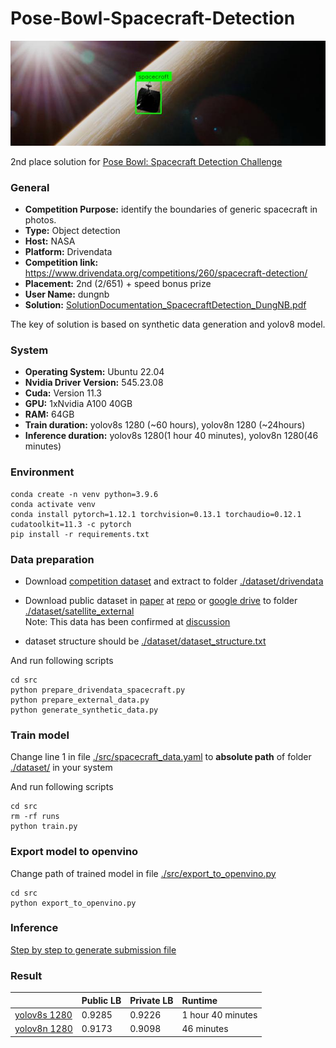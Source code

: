 # Pose-Bowl-Spacecraft-Detection

![Alt text](./images/nasa-spacecraft-header.jpg?raw=true "Optional Title")

2nd place solution for [Pose Bowl: Spacecraft Detection Challenge](https://www.drivendata.org/competitions/260/spacecraft-detection/leaderboard/)

### General
* **Competition Purpose:** identify the boundaries of generic spacecraft in photos.
* **Type:** Object detection
* **Host:** NASA
* **Platform:** Drivendata
* **Competition link:** https://www.drivendata.org/competitions/260/spacecraft-detection/
* **Placement:** 2nd (2/651) + speed bonus prize
* **User Name:** dungnb
* **Solution:** [SolutionDocumentation_SpacecraftDetection_DungNB.pdf](https://github.com/dungnb1333/Pose-Bowl-Spacecraft-Detection/blob/main/report/SolutionDocumentation_SpacecraftDetection_DungNB.pdf)

The key of solution is based on synthetic data generation and yolov8 model.

### System
* **Operating System:** Ubuntu 22.04
* **Nvidia Driver Version:** 545.23.08
* **Cuda:** Version 11.3
* **GPU:** 1xNvidia A100 40GB
* **RAM:** 64GB
* **Train duration:** yolov8s 1280 (~60 hours), yolov8n 1280 (~24hours)
* **Inference duration:** yolov8s 1280(1 hour 40 minutes), yolov8n 1280(46 minutes)

### Environment
```shell
conda create -n venv python=3.9.6
conda activate venv
conda install pytorch=1.12.1 torchvision=0.13.1 torchaudio=0.12.1 cudatoolkit=11.3 -c pytorch
pip install -r requirements.txt
```

### Data preparation
- Download [competition dataset](https://www.drivendata.org/competitions/260/spacecraft-detection/data/) and extract to folder [./dataset/drivendata](./dataset/drivendata)
- Download public dataset in [paper](https://openaccess.thecvf.com/content/CVPR2021W/AI4Space/papers/Dung_A_Spacecraft_Dataset_for_Detection_Segmentation_and_Parts_Recognition_CVPRW_2021_paper.pdf) at [repo](https://github.com/Yurushia1998/SatelliteDataset) or [google drive](https://drive.google.com/drive/u/0/folders/1Q1wR9aBFCyeFEYa3wwyXNu9wk_fZdzUm) to folder [./dataset/satellite_external](./dataset/satellite_external)\
Note: This data has been confirmed at [discussion](https://community.drivendata.org/t/external-dataset-use-detection-track/10642)

- dataset structure should be [./dataset/dataset_structure.txt](./dataset/dataset_structure.txt)

And run following scripts

```shell
cd src
python prepare_drivendata_spacecraft.py
python prepare_external_data.py
python generate_synthetic_data.py
```

### Train model
Change line 1 in file [./src/spacecraft_data.yaml](https://github.com/dungnb1333/Pose-Bowl-Spacecraft-Detection/blob/main/src/spacecraft_data.yaml?plain=1#L1) to **absolute path** of folder [./dataset/](./dataset) in your system

And run following scripts
```shell
cd src
rm -rf runs
python train.py
```
### Export model to openvino
Change path of trained model in file [./src/export_to_openvino.py](src/export_to_openvino.py)
```shell
cd src
python export_to_openvino.py
```

### Inference
[Step by step to generate submission file](inference/README.md)

### Result
|              | Public LB | Private LB | Runtime |
| :----------- | :---- | :---- | :---- |
| [yolov8s 1280](https://github.com/dungnb1333/Pose-Bowl-Spacecraft-Detection/releases/download/V1.0/yolov8s_1280.zip) | 0.9285 | 0.9226 | 1 hour 40 minutes |
| [yolov8n 1280](https://github.com/dungnb1333/Pose-Bowl-Spacecraft-Detection/releases/download/V1.0/yolov8n_1280.zip) | 0.9173 | 0.9098 | 46 minutes |
